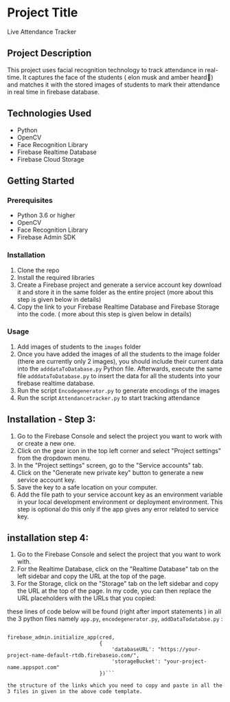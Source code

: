 # Project Title

Live Attendance Tracker

## Project Description

This project uses facial recognition technology to track attendance in real-time. It captures the face of the students ( elon musk and amber heard🤣) and matches it with the stored images of students to mark their attendance in real time in firebase database.

## Technologies Used

- Python
- OpenCV
- Face Recognition Library
- Firebase Realtime Database
- Firebase Cloud Storage

## Getting Started

### Prerequisites

- Python 3.6 or higher
- OpenCV
- Face Recognition Library
- Firebase Admin SDK

### Installation

1. Clone the repo
2. Install the required libraries
3. Create a Firebase project and generate a service account key download it and store it in the same folder as the entire project (more about this step is given below in details)
4. Copy the link to your Firebase Realtime Database and Firebase Storage into the code. ( more about this step is given below in details)

### Usage

1. Add images of students  to the `images` folder
2. Once you have added the images of all the students to the image folder (there are currently only 2 images), you should include their current data into the `adddataToDatabase.py` Python file. Afterwards, execute the same file `adddataToDatabase.py` to insert the data for all the students into your firebase realtime database.
2. Run the script `Encodegenerator.py` to generate encodings of the images
3. Run the script `Attendancetracker.py` to start tracking attendance





## Installation - Step 3:
1. Go to the Firebase Console and select the project you want to work with or create a new one.
2. Click on the gear icon in the top left corner and select "Project settings" from the dropdown menu.
3. In the "Project settings" screen, go to the "Service accounts" tab.
4. Click on the "Generate new private key" button to generate a new service account key.
5. Save the key to a safe location on your computer.
6. Add the file path to your service account key as an environment variable in your local development environment or deployment environment. This step is optional
do this only if the app gives any error related to service key.


## installation step 4:

1. Go to the Firebase Console and select the project that you want to work with.
2. For the Realtime Database, click on the "Realtime Database" tab on the left sidebar and copy the URL at the top of the page.
3. For the Storage, click on the "Storage" tab on the left sidebar and copy the URL at the top of the page.
In my code, you can then replace the URL placeholders with the URLs that you copied:

these lines of code below will be found (right after import statements ) in all the 3 python files namely `app.py`, `encodegenerator.py`, `addDataTodatabse.py` :

```cred = credentials.Certificate("serviceAccountKey.json")

firebase_admin.initialize_app(cred,
                              {
                                  'databaseURL': "https://your-project-name-default-rtdb.firebaseio.com/",
                                  'storageBucket': "your-project-name.appspot.com"
                              })```
                              
the structure of the links which you need to copy and paste in all the 3 files in given in the above code template.
